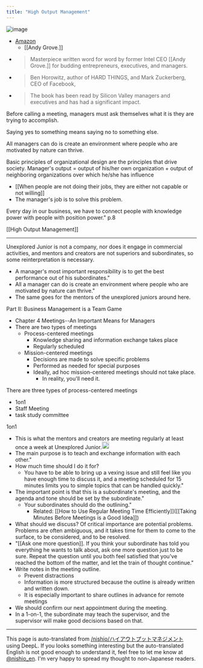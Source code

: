 ```yaml
---
title: "High Output Management"
---
```


![image](https://gyazo.com/651b083216c081f83496ceb548288dd1/thumb/1000)
- [Amazon](https://amzn.to/3Z2DYAW)
    - [[Andy Grove.]]
- > Masterpiece written word for word by former Intel CEO [[Andy Grove.]] for budding entrepreneurs, executives, and managers.
- >  Ben Horowitz, author of HARD THINGS, and Mark Zuckerberg, CEO of Facebook,
- >  The book has been read by Silicon Valley managers and executives and has had a significant impact.

Before calling a meeting, managers must ask themselves what it is they are trying to accomplish.

Saying yes to something means saying no to something else.

All managers can do is create an environment where people who are motivated by nature can thrive.

Basic principles of organizational design are the principles that drive society.
Manager's output = output of his/her own organization + output of neighboring organizations over which he/she has influence

- [[When people are not doing their jobs, they are either not capable or not willing]]
- The manager's job is to solve this problem.

Every day in our business, we have to connect people with knowledge power with people with position power."
p.8

[[High Output Management]]

---

Unexplored Junior is not a company, nor does it engage in commercial activities, and mentors and creators are not superiors and subordinates, so some reinterpretation is necessary.
- A manager's most important responsibility is to get the best performance out of his subordinates."
- All a manager can do is create an environment where people who are motivated by nature can thrive."
- The same goes for the mentors of the unexplored juniors around here.

Part II: Business Management is a Team Game
- Chapter 4 Meetings--An Important Means for Managers
- There are two types of meetings
    - Process-centered meetings
        - Knowledge sharing and information exchange takes place
        - Regularly scheduled
    - Mission-centered meetings
        - Decisions are made to solve specific problems
        - Performed as needed for special purposes
        - Ideally, ad hoc mission-centered meetings should not take place.
            - In reality, you'll need it.

There are three types of process-centered meetings
- 1on1
- Staff Meeting
- task study committee

1on1
- This is what the mentors and creators are meeting regularly at least once a week at Unexplored Junior.<img src='https://scrapbox.io/api/pages/nishio-en/nishio/icon' alt='nishio.icon' height="19.5"/>
- The main purpose is to teach and exchange information with each other."
- How much time should I do it for?
    - You have to be able to bring up a vexing issue and still feel like you have enough time to discuss it, and a meeting scheduled for 15 minutes limits you to simple topics that can be handled quickly."
- The important point is that this is a subordinate's meeting, and the agenda and tone should be set by the subordinate."
    - Your subordinates should do the outlining."
        - Related: [[How to Use Regular Meeting Time Efficiently]]([[Taking Minutes Before Meetings is a Good Idea]])
- What should we discuss? Of critical importance are potential problems. Problems are often ambiguous, and it takes time for them to come to the surface, to be considered, and to be resolved.
- "[[Ask one more question]]. If you think your subordinate has told you everything he wants to talk about, ask one more question just to be sure. Repeat the question until you both feel satisfied that you've reached the bottom of the matter, and let the train of thought continue."
- Write notes in the meeting outline.
    - Prevent distractions
    - Information is more structured because the outline is already written and written down.
    - It is especially important to share outlines in advance for remote meetings
- We should confirm our next appointment during the meeting.
- In a 1-on-1, the subordinate may teach the supervisor, and the supervisor will make good decisions based on that.


---
This page is auto-translated from [/nishio/ハイアウトプットマネジメント](https://scrapbox.io/nishio/ハイアウトプットマネジメント) using DeepL. If you looks something interesting but the auto-translated English is not good enough to understand it, feel free to let me know at [@nishio_en](https://twitter.com/nishio_en). I'm very happy to spread my thought to non-Japanese readers.